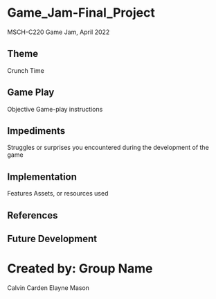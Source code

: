 # Game_Jam-Final_Project
MSCH-C220 Game Jam, April 2022

## Theme
Crunch Time

## Game Play
Objective
Game-play instructions

## Impediments
Struggles or surprises you encountered during the development of the game

## Implementation
Features
Assets, or resources used

## References

## Future Development

# Created by: Group Name
Calvin Carden
Elayne Mason

